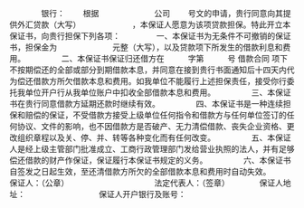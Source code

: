 
 



　　　　银行：
　　根据　　　　　　　公司　　 号文的申请，贵行同意向其提供外汇贷款（大写）　　　　　　　，本保证人愿意为该项贷款担保。特此开立本保证书，向贵行担保下列各项：
　　
　　一、本保证书为无条件不可撤销的保证书，担保金为　　　　　　　元整（大写），以及贷款项下所发生的借款利息和费用。
　　
　　二、本保证书保证归还借方在　　　字第　　　号
借款合同
项下不按期偿还的全部或部分到期借款本息，并同意在接到贵行书面通知后十四天内代为偿还借款方所欠借款本息和费用。如我单位不能履行上述担保责任，接受你行委托我单位开户行从我单位账户中扣收全部借款本息和费用。
　　
　　三、本保证书在贵行同意借款方延期还款时继续有效。
　　
　　四、本保证书是一种连续担保和赔偿的保证，不受借款方接受上级单位任何指令和借款方与任何单位签订的任何协议、文件的影响，也不因借款方是否破产、无力清偿借款、丧失企业资格、更改组织章程以及关、停、并、转等各种变化而有任何改变。
　　
　　五、本保证人是经上级主管部门批准成立、工商行政管理部门发给营业执照的法人，并有足够偿还借款的财产作保证，保证履行本保证书规定的义务。
　　
　　六、本保证书自签发之日起生效，至还清借款方所欠的全部借款本息和费用时自动失效。　　
　　
　　保证人：（公章）　　　　　　　　　
　　法定代表人：（签章）　　
　　保证人地址：　　　　　　　
　　保证人开户银行及账号：
　　
　　
 


 

 
 
 
 
 
  


  
 

  


  


  
 
 
 
 

